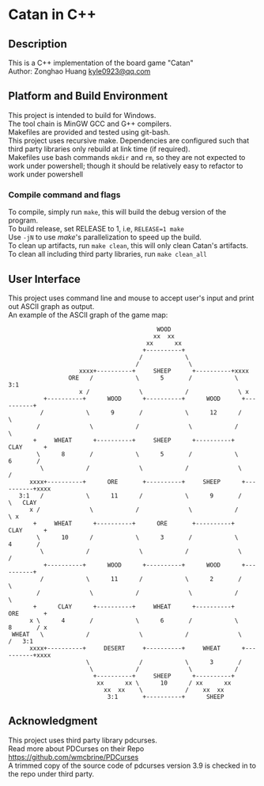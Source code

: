 # Catan in C++
## Description
This is a C++ implementation of the board game "Catan"  
Author: Zonghao Huang <kyle0923@qq.com>  

## Platform and Build Environment
This project is intended to build for Windows.  
The tool chain is MinGW GCC and G++ compilers.  
Makefiles are provided and tested using git-bash.  
This project uses recursive make. Dependencies are configured such that third party libraries only rebuild at link time (if required).  
Makefiles use bash commands `mkdir` and `rm`, so they are not expected to work under powershell; though it should be relatively easy to refactor to work under powershell  
### Compile command and flags
To compile, simply run `make`, this will build the debug version of the program.  
To build release, set RELEASE to 1, i.e, `RELEASE=1 make`  
Use `-jN` to use *make*'s parallelization to speed up the build.  
To clean up artifacts, run `make clean`, this will only clean Catan's artifacts.  
To clean all including third party libraries, run `make clean_all`

## User Interface
This project uses command line and mouse to accept user's input and print out ASCII graph as output.  
An example of the ASCII graph of the game map:
```
                                          WOOD                                         
                                         xx  xx                                        
                                       xx      xx                                      
                                      +----------+                                     
                                     /            \                                    
                                    /              \                                   
                    xxxx+----------+     SHEEP      +----------+xxxx                   
                 ORE   /            \      5       /            \   3:1                
                    x /              \            /              \ x                   
          +----------+      WOOD      +----------+      WOOD      +----------+         
         /            \      9       /            \      12      /            \        
        /              \            /              \            /              \       
       +     WHEAT      +----------+     SHEEP      +----------+      CLAY      +      
        \      8       /            \      5       /            \      6       /       
         \            /              \            /              \            /        
      xxxx+----------+      ORE       +----------+     SHEEP      +----------+xxxx     
   3:1   /            \      11      /            \      9       /            \   CLAY 
      x /              \            /              \            /              \ x     
       +     WHEAT      +----------+      ORE       +----------+      CLAY      +      
        \      10      /            \      3       /            \      4       /       
         \            /              \            /              \            /        
          +----------+      WOOD      +----------+      WOOD      +----------+         
         /            \      11      /            \      2       /            \        
        /              \            /              \            /              \       
       +      CLAY      +----------+     WHEAT      +----------+      ORE       +      
      x \      4       /            \      6       /            \      8       / x     
 WHEAT   \            /              \            /              \            /   3:1  
      xxxx+----------+     DESERT     +----------+     WHEAT      +----------+xxxx     
                      \              /            \      3       /                     
                       \            /              \            /                      
                        +----------+     SHEEP      +----------+                       
                         xx      xx \      10      / xx      xx                        
                           xx  xx    \            /    xx  xx                          
                            3:1       +----------+      SHEEP                          
```

## Acknowledgment
This project uses third party library pdcurses.  
Read more about PDCurses on their Repo https://github.com/wmcbrine/PDCurses  
A trimmed copy of the source code of pdcurses version 3.9 is checked in to the repo under third party.
